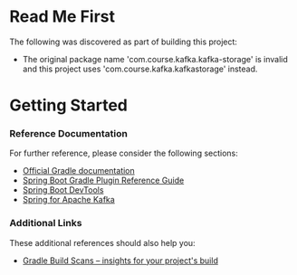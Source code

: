 # Read Me First
The following was discovered as part of building this project:

* The original package name 'com.course.kafka.kafka-storage' is invalid and this project uses 'com.course.kafka.kafkastorage' instead.

# Getting Started

### Reference Documentation
For further reference, please consider the following sections:

* [Official Gradle documentation](https://docs.gradle.org)
* [Spring Boot Gradle Plugin Reference Guide](https://docs.spring.io/spring-boot/docs/2.2.6.RELEASE/gradle-plugin/reference/html/)
* [Spring Boot DevTools](https://docs.spring.io/spring-boot/docs/2.2.6.RELEASE/reference/htmlsingle/#using-boot-devtools)
* [Spring for Apache Kafka](https://docs.spring.io/spring-boot/docs/2.2.6.RELEASE/reference/htmlsingle/#boot-features-kafka)

### Additional Links
These additional references should also help you:

* [Gradle Build Scans – insights for your project's build](https://scans.gradle.com#gradle)

